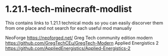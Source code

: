 # 1.21.1-tech-minecraft-modlist
This contains links to 1.21.1 technical mods so you can easily discorver them from one place and not search for each useful mod manually

NeoForge https://neoforged.net/
Greg Tech community edition modern https://github.com/GregTechCEu/GregTech-Modern
Applied Energistics 2 https://github.com/AppliedEnergistics/Applied-Energistics-2
